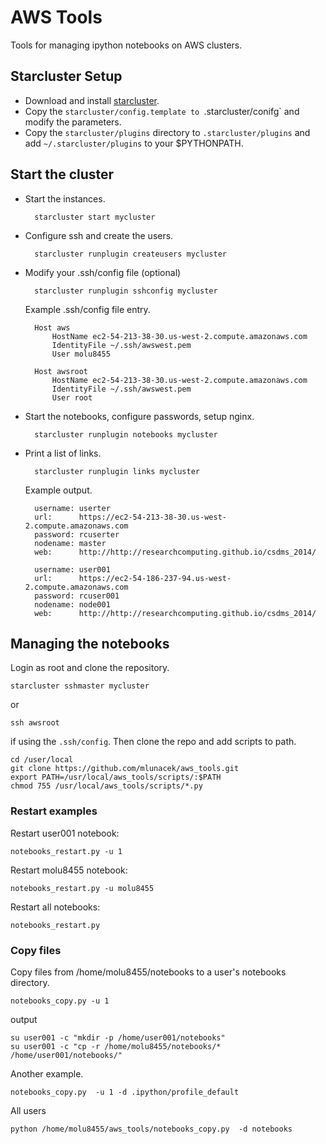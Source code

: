 AWS Tools
=========

Tools for managing ipython notebooks on AWS clusters.

## Starcluster Setup

- Download and install [starcluster](http://star.mit.edu/cluster/docs/0.93.3/installation.html).
- Copy the `starcluster/config.template to `.starcluster/conifg` and modify the parameters.
- Copy the `starcluster/plugins` directory to `.starcluster/plugins` and add `~/.starcluster/plugins` to your $PYTHONPATH.

## Start the cluster

- Start the instances.

        starcluster start mycluster

- Configure ssh and create the users.

        starcluster runplugin createusers mycluster

- Modify your .ssh/config file (optional)

        starcluster runplugin sshconfig mycluster

    Example .ssh/config file entry.

        Host aws
            HostName ec2-54-213-38-30.us-west-2.compute.amazonaws.com
            IdentityFile ~/.ssh/awswest.pem
            User molu8455

        Host awsroot
            HostName ec2-54-213-38-30.us-west-2.compute.amazonaws.com
            IdentityFile ~/.ssh/awswest.pem
            User root

- Start the notebooks, configure passwords, setup nginx.

        starcluster runplugin notebooks mycluster

- Print a list of links.

        starcluster runplugin links mycluster

    Example output.

        username: userter
        url:      https://ec2-54-213-38-30.us-west-2.compute.amazonaws.com
        password: rcuserter
        nodename: master
        web:      http://http://researchcomputing.github.io/csdms_2014/

        username: user001
        url:      https://ec2-54-186-237-94.us-west-2.compute.amazonaws.com
        password: rcuser001
        nodename: node001
        web:      http://http://researchcomputing.github.io/csdms_2014/


## Managing the notebooks

Login as root and clone the repository.

    starcluster sshmaster mycluster

or

    ssh awsroot

if using the `.ssh/config`. Then clone the repo and add scripts to path.

    cd /user/local
    git clone https://github.com/mlunacek/aws_tools.git
    export PATH=/usr/local/aws_tools/scripts/:$PATH
    chmod 755 /usr/local/aws_tools/scripts/*.py


### Restart examples

Restart user001 notebook:

    notebooks_restart.py -u 1

Restart molu8455 notebook:

    notebooks_restart.py -u molu8455

Restart all notebooks:

    notebooks_restart.py

### Copy files

Copy files from /home/molu8455/notebooks to a user's notebooks directory.

    notebooks_copy.py -u 1

output

    su user001 -c "mkdir -p /home/user001/notebooks"
    su user001 -c "cp -r /home/molu8455/notebooks/* /home/user001/notebooks/"

Another example.

    notebooks_copy.py  -u 1 -d .ipython/profile_default

All users

    python /home/molu8455/aws_tools/notebooks_copy.py  -d notebooks
